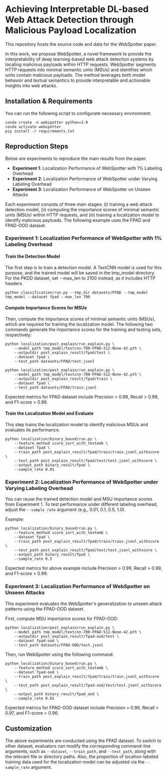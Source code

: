 # Achieving Interpretable DL-based Web Attack Detection through Malicious Payload Localization

This repository hosts the source code and data for the WebSpotter paper.

In this work, we propose WebSpotter, a novel framework to provide the interpretability of deep learning-based web attack detection systems by locating malicious payloads within HTTP requests. WebSpotter segments HTTP requests into minimal semantic units (MSUs) and identifies which units contain malicious payloads. The method leverages both model behavior and textual semantics to provide interpretable and actionable insights into web attacks.

## Installation & Requirements

You can run the following script to configurate necessary environment:

```shell
conda create -n webspotter python=3.9
conda activate webspotter
pip install -r requirements.txt
```

## Reproduction Steps

Below are experiments to reproduce the main results from the paper.

- **Experiment 1**: Localization Performance of WebSpotter with 1% Labeling Overhead
- **Experiment 2**: Localization Performance of WebSpotter under Varying Labeling Overhead
- **Experiment 3**: Localization Performance of WebSpotter on Unseen Attacks

Each experiment consists of three main stages: (i) training a web attack detection model, (ii) computing the importance scores of minimal semantic units (MSUs) within HTTP requests, and (iii) training a localization model to identify malicious payloads. The following example uses the FPAD and FPAD-OOD dataset.

### Experiment 1: Localization Performance of WebSpotter with 1% Labeling Overhead

#### Train the Detection Model

The first step is to train a detection model. A TextCNN model is used for this purpose, and the trained model will be saved in the tmp_model directory. For the PKDD dataset, set --max_len to 2100 instead, as it includes HTTP headers 

```
python classification/run.py --tmp_dir datasets/FPAD --tmp_model tmp_model --dataset fpad --max_len 700
```

#### Compute Importance Scores for MSUs

Then, compute the importance scores of minimal semantic units (MSUs), which are required for training the localization model. The following two commands generate the importance scores for the training and testing sets, respectively:

```
python localization/post_explain/run_explain.py \
    --model_path tmp_model/textcnn-700-FPAD-512-None-42.pth \
    --outputdir post_explain_result/fpad/test \
    --dataset fpad \
    --test_path datasets/FPAD/test.jsonl

python localization/post_explain/run_explain.py \
    --model_path tmp_model/textcnn-700-FPAD-512-None-42.pth \
    --outputdir post_explain_result/fpad/train \
    --dataset fpad \
    --test_path datasets/FPAD/train.jsonl
```
Expected metrics for FPAD dataset include Precision > 0.98, Recall > 0.99, and F1-score > 0.98.


#### Train the Localization Model and Evaluate

This step trains the localization model to identify malicious MSUs and evaluates its performance. 

```
python localization/binary_based/run.py \
    --feature_method score_sort_with_textemb \
    --dataset fpad \
    --train_path post_explain_result/fpad/train/train.jsonl_withscore \
    --test_path post_explain_result/fpad/test/test.jsonl_withscore \
    --output_path binary_result/fpad \
    --sample_rate 0.01
```

### Experiment 2: Localization Performance of WebSpotter under Varying Labeling Overhead
You can reuse the trained detection model and MSU importance scores from Experiment 1. To test performance under different labeling overhead, adjust the `--sample_rate` argument (e.g., 0.01, 0.1, 0.5, 1.0).

Example:
```
python localization/binary_based/run.py \
    --feature_method score_sort_with_textemb \
    --dataset fpad \
    --train_path post_explain_result/fpad/train/train.jsonl_withscore \
    --test_path post_explain_result/fpad/test/test.jsonl_withscore \
    --output_path binary_result/fpad \
    --sample_rate 0.5
```
Expected metrics for above example include Precision > 0.99, Recall > 0.99, and F1-score > 0.99.

### Experiment 3: Localization Performance of WebSpotter on Unseen Attacks

This experiment evaluates the WebSpotter's generalization to unseen attack patterns using the FPAD-OOD dataset.

First, compute MSU importance scores for FPAD-OOD:
```
python localization/post_explain/run_explain.py \
    --model_path tmp_model/textcnn-700-FPAD-512-None-42.pth \
    --outputdir post_explain_result/fpad-ood/test \
    --dataset fpad-ood \
    --test_path datasets/FPAD-OOD/test.jsonl
```

Then, run WebSpotter using the following command:
```
python localization/binary_based/run.py \
    --feature_method score_sort_with_textemb \
    --dataset fpad-ood \
    --train_path post_explain_result/fpad/train/train.jsonl_withscore \
    --test_path post_explain_result/fpad-ood/test/test.jsonl_withscore \
    --output_path binary_result/fpad_ood \
    --sample_rate 0.01
```
Expected metrics for FPAD-OOD dataset include Precision > 0.96, Recall > 0.97, and F1-score > 0.96.

## Customization
The above experiments are conducted using the FPAD dataset. To switch to other dataset, evaluators can modify the corresponding command-line arguments, such as `--dataset`, `--train_path`, and `--test_path`, along with the relevant file or directory paths. Also, the proportion of location-labeled training data used for the localization model can be adjusted via the `--sample_rate` argument.



